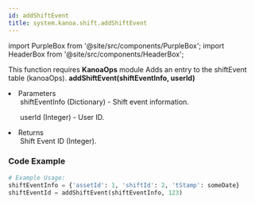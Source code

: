 ```yaml
---
id: addShiftEvent
title: system.kanoa.shift.addShiftEvent
---
```


import PurpleBox from '@site/src/components/PurpleBox';
import HeaderBox from '@site/src/components/HeaderBox';

<PurpleBox>This function requires <b>KanoaOps</b> module</PurpleBox>
<HeaderBox header="Description">Adds an entry to the shiftEvent table (kanoaOps).</HeaderBox>
<HeaderBox header="Syntax">
    <b>addShiftEvent(shiftEventInfo, userId)</b>
    <li>Parameters <br />
        <ul>shiftEventInfo (Dictionary) - Shift event information.</ul>
        <ul>userId (Integer) - User ID.</ul>
    </li>
    <li>Returns <br />
        <ul>Shift Event ID (Integer).</ul>
    </li>
</HeaderBox>

### Code Example

```python
# Example Usage:
shiftEventInfo = {'assetId': 1, 'shiftId': 2, 'tStamp': someDate}
shiftEventId = addShiftEvent(shiftEventInfo, 123)

